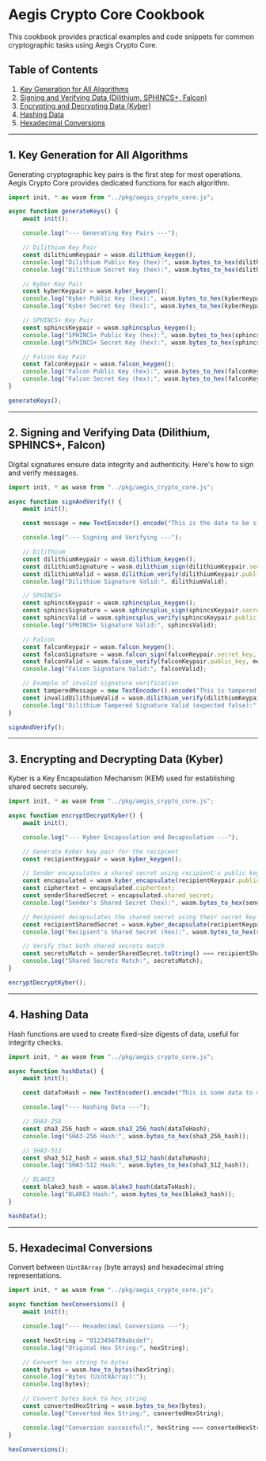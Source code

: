 # Aegis Crypto Core Cookbook

This cookbook provides practical examples and code snippets for common cryptographic tasks using Aegis Crypto Core.

## Table of Contents

1.  [Key Generation for All Algorithms](#key-generation-for-all-algorithms)
2.  [Signing and Verifying Data (Dilithium, SPHINCS+, Falcon)](#signing-and-verifying-data-dilithium-sphincs-falcon)
3.  [Encrypting and Decrypting Data (Kyber)](#encrypting-and-decrypting-data-kyber)
4.  [Hashing Data](#hashing-data)
5.  [Hexadecimal Conversions](#hexadecimal-conversions)

---

## 1. Key Generation for All Algorithms

Generating cryptographic key pairs is the first step for most operations. Aegis Crypto Core provides dedicated functions for each algorithm.

```javascript
import init, * as wasm from "../pkg/aegis_crypto_core.js";

async function generateKeys() {
    await init();

    console.log("--- Generating Key Pairs ---");

    // Dilithium Key Pair
    const dilithiumKeypair = wasm.dilithium_keygen();
    console.log("Dilithium Public Key (hex):", wasm.bytes_to_hex(dilithiumKeypair.public_key));
    console.log("Dilithium Secret Key (hex):", wasm.bytes_to_hex(dilithiumKeypair.secret_key));

    // Kyber Key Pair
    const kyberKeypair = wasm.kyber_keygen();
    console.log("Kyber Public Key (hex):", wasm.bytes_to_hex(kyberKeypair.public_key));
    console.log("Kyber Secret Key (hex):", wasm.bytes_to_hex(kyberKeypair.secret_key));

    // SPHINCS+ Key Pair
    const sphincsKeypair = wasm.sphincsplus_keygen();
    console.log("SPHINCS+ Public Key (hex):", wasm.bytes_to_hex(sphincsKeypair.public_key));
    console.log("SPHINCS+ Secret Key (hex):", wasm.bytes_to_hex(sphincsKeypair.secret_key));

    // Falcon Key Pair
    const falconKeypair = wasm.falcon_keygen();
    console.log("Falcon Public Key (hex):", wasm.bytes_to_hex(falconKeypair.public_key));
    console.log("Falcon Secret Key (hex):", wasm.bytes_to_hex(falconKeypair.secret_key));
}

generateKeys();
```

---

## 2. Signing and Verifying Data (Dilithium, SPHINCS+, Falcon)

Digital signatures ensure data integrity and authenticity. Here's how to sign and verify messages.

```javascript
import init, * as wasm from "../pkg/aegis_crypto_core.js";

async function signAndVerify() {
    await init();

    const message = new TextEncoder().encode("This is the data to be signed.");

    console.log("--- Signing and Verifying ---");

    // Dilithium
    const dilithiumKeypair = wasm.dilithium_keygen();
    const dilithiumSignature = wasm.dilithium_sign(dilithiumKeypair.secret_key, message);
    const dilithiumValid = wasm.dilithium_verify(dilithiumKeypair.public_key, message, dilithiumSignature);
    console.log("Dilithium Signature Valid:", dilithiumValid);

    // SPHINCS+
    const sphincsKeypair = wasm.sphincsplus_keygen();
    const sphincsSignature = wasm.sphincsplus_sign(sphincsKeypair.secret_key, message);
    const sphincsValid = wasm.sphincsplus_verify(sphincsKeypair.public_key, message, sphincsSignature);
    console.log("SPHINCS+ Signature Valid:", sphincsValid);

    // Falcon
    const falconKeypair = wasm.falcon_keygen();
    const falconSignature = wasm.falcon_sign(falconKeypair.secret_key, message);
    const falconValid = wasm.falcon_verify(falconKeypair.public_key, message, falconSignature);
    console.log("Falcon Signature Valid:", falconValid);

    // Example of invalid signature verification
    const tamperedMessage = new TextEncoder().encode("This is tampered data.");
    const invalidDilithiumValid = wasm.dilithium_verify(dilithiumKeypair.public_key, tamperedMessage, dilithiumSignature);
    console.log("Dilithium Tampered Signature Valid (expected false):", invalidDilithiumValid);
}

signAndVerify();
```

---

## 3. Encrypting and Decrypting Data (Kyber)

Kyber is a Key Encapsulation Mechanism (KEM) used for establishing shared secrets securely.

```javascript
import init, * as wasm from "../pkg/aegis_crypto_core.js";

async function encryptDecryptKyber() {
    await init();

    console.log("--- Kyber Encapsulation and Decapsulation ---");

    // Generate Kyber key pair for the recipient
    const recipientKeypair = wasm.kyber_keygen();

    // Sender encapsulates a shared secret using recipient's public key
    const encapsulated = wasm.kyber_encapsulate(recipientKeypair.public_key);
    const ciphertext = encapsulated.ciphertext;
    const senderSharedSecret = encapsulated.shared_secret;
    console.log("Sender's Shared Secret (hex):", wasm.bytes_to_hex(senderSharedSecret));

    // Recipient decapsulates the shared secret using their secret key and the ciphertext
    const recipientSharedSecret = wasm.kyber_decapsulate(recipientKeypair.secret_key, ciphertext);
    console.log("Recipient's Shared Secret (hex):", wasm.bytes_to_hex(recipientSharedSecret));

    // Verify that both shared secrets match
    const secretsMatch = senderSharedSecret.toString() === recipientSharedSecret.toString();
    console.log("Shared Secrets Match:", secretsMatch);
}

encryptDecryptKyber();
```

---

## 4. Hashing Data

Hash functions are used to create fixed-size digests of data, useful for integrity checks.

```javascript
import init, * as wasm from "../pkg/aegis_crypto_core.js";

async function hashData() {
    await init();

    const dataToHash = new TextEncoder().encode("This is some data to compute hashes for.");

    console.log("--- Hashing Data ---");

    // SHA3-256
    const sha3_256_hash = wasm.sha3_256_hash(dataToHash);
    console.log("SHA3-256 Hash:", wasm.bytes_to_hex(sha3_256_hash));

    // SHA3-512
    const sha3_512_hash = wasm.sha3_512_hash(dataToHash);
    console.log("SHA3-512 Hash:", wasm.bytes_to_hex(sha3_512_hash));

    // BLAKE3
    const blake3_hash = wasm.blake3_hash(dataToHash);
    console.log("BLAKE3 Hash:", wasm.bytes_to_hex(blake3_hash));
}

hashData();
```

---

## 5. Hexadecimal Conversions

Convert between `Uint8Array` (byte arrays) and hexadecimal string representations.

```javascript
import init, * as wasm from "../pkg/aegis_crypto_core.js";

async function hexConversions() {
    await init();

    console.log("--- Hexadecimal Conversions ---");

    const hexString = "0123456789abcdef";
    console.log("Original Hex String:", hexString);

    // Convert hex string to bytes
    const bytes = wasm.hex_to_bytes(hexString);
    console.log("Bytes (Uint8Array):");
    console.log(bytes);

    // Convert bytes back to hex string
    const convertedHexString = wasm.bytes_to_hex(bytes);
    console.log("Converted Hex String:", convertedHexString);

    console.log("Conversion successful:", hexString === convertedHexString);
}

hexConversions();
```


